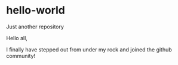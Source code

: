 # hello-world
Just another repository

Hello all,

I finally have stepped out from under my rock and joined the github community!
